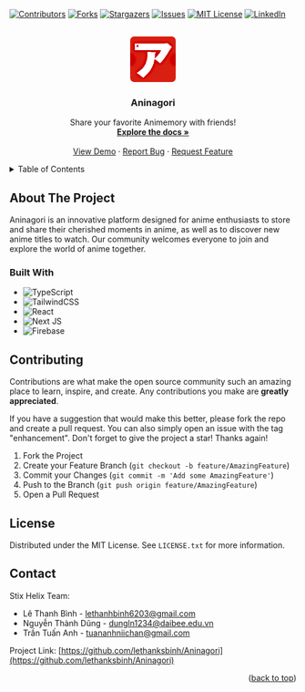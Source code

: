<!-- Improved compatibility of back to top link: See: https://github.com/othneildrew/Best-README-Template/pull/73 -->

<a name="readme-top"></a>

<!--
*** Thanks for checking out the Best-README-Template. If you have a suggestion
*** that would make this better, please fork the repo and create a pull request
*** or simply open an issue with the tag "enhancement".
*** Don't forget to give the project a star!
*** Thanks again! Now go create something AMAZING! :D
-->

<!-- PROJECT SHIELDS -->
<!--
*** I'm using markdown "reference style" links for readability.
*** Reference links are enclosed in brackets [ ] instead of parentheses ( ).
*** See the bottom of this document for the declaration of the reference variables
*** for contributors-url, forks-url, etc. This is an optional, concise syntax you may use.
*** https://www.markdownguide.org/basic-syntax/#reference-style-links
-->

[![Contributors][contributors-shield]][contributors-url]
[![Forks][forks-shield]][forks-url]
[![Stargazers][stars-shield]][stars-url]
[![Issues][issues-shield]][issues-url]
[![MIT License][license-shield]][license-url]
[![LinkedIn][linkedin-shield]][linkedin-url]

<!-- PROJECT LOGO -->
<br />
<div align="center">
  <a href="https://github.com/lethanksbinh/Aninagori">
    <img src="public/favicon.ico" alt="Logo" width="80" height="80">
  </a>

<h3 align="center">Aninagori</h3>

  <p align="center">
    Share your favorite Animemory with friends!
    <br />
    <a href="https://github.com/lethanksbinh/Aninagori"><strong>Explore the docs »</strong></a>
    <br />
    <br />
    <a href="https://aninagori.vercel.app/">View Demo</a>
    ·
    <a href="https://github.com/lethanksbinh/Aninagori/issues">Report Bug</a>
    ·
    <a href="https://github.com/lethanksbinh/Aninagori/issues">Request Feature</a>
  </p>
</div>

<!-- TABLE OF CONTENTS -->
<details>
  <summary>Table of Contents</summary>
  <ol>
    <li>
      <a href="#about-the-project">About The Project</a>
      <ul>
        <li><a href="#built-with">Built With</a></li>
      </ul>
    </li>
    <!-- <li><a href="#usage">Usage</a></li> -->
    <!-- <li><a href="#roadmap">Roadmap</a></li> -->
    <li><a href="#contributing">Contributing</a></li>
    <li><a href="#license">License</a></li>
    <li><a href="#contact">Contact</a></li>
  </ol>
</details>

<!-- ABOUT THE PROJECT -->

## About The Project

<!-- [![Product Name Screen Shot][product-screenshot]](https://example.com) -->

Aninagori is an innovative platform designed for anime enthusiasts to store and share their cherished moments in anime, as well as to discover new anime titles to watch. Our community welcomes everyone to join and explore the world of anime together.

### Built With

- ![TypeScript](https://img.shields.io/badge/typescript-%23007ACC.svg?style=for-the-badge&logo=typescript&logoColor=white)
- ![TailwindCSS](https://img.shields.io/badge/tailwindcss-%2338B2AC.svg?style=for-the-badge&logo=tailwind-css&logoColor=white)
- ![React](https://img.shields.io/badge/react-%2320232a.svg?style=for-the-badge&logo=react&logoColor=%2361DAFB)
- ![Next JS](https://img.shields.io/badge/Next-black?style=for-the-badge&logo=next.js&logoColor=white)
- ![Firebase](https://img.shields.io/badge/firebase-%23039BE5.svg?style=for-the-badge&logo=firebase)

<!-- USAGE EXAMPLES -->

<!-- ## Usage

Use this space to show useful examples of how a project can be used.

_For more examples, please refer to the [Documentation](https://example.com)_

<!-- ROADMAP -->

<!-- ## Roadmap

- [ ] Feature 1
- [ ] Feature 2
- [ ] Feature 3
  - [ ] Nested Feature

See the [open issues](https://github.com/lethanksbinh/Aninagori/issues) for a full list of proposed features (and known issues).

<!-- CONTRIBUTING -->

## Contributing

Contributions are what make the open source community such an amazing place to learn, inspire, and create. Any contributions you make are **greatly appreciated**.

If you have a suggestion that would make this better, please fork the repo and create a pull request. You can also simply open an issue with the tag "enhancement".
Don't forget to give the project a star! Thanks again!

1. Fork the Project
2. Create your Feature Branch (`git checkout -b feature/AmazingFeature`)
3. Commit your Changes (`git commit -m 'Add some AmazingFeature'`)
4. Push to the Branch (`git push origin feature/AmazingFeature`)
5. Open a Pull Request

<!-- LICENSE -->

## License

Distributed under the MIT License. See `LICENSE.txt` for more information.

<!-- CONTACT -->

## Contact

Stix Helix Team: 
- Lê Thanh Bình - lethanhbinh6203@gmail.com
- Nguyễn Thành Dũng - dungln1234@daibee.edu.vn
- Trần Tuấn Anh - tuananhniichan@gmail.com

Project Link: [https://github.com/lethanksbinh/Aninagori](https://github.com/lethanksbinh/Aninagori)

<p align="right">(<a href="#readme-top">back to top</a>)</p>

<!-- MARKDOWN LINKS & IMAGES -->
<!-- https://www.markdownguide.org/basic-syntax/#reference-style-links -->

[contributors-shield]: https://img.shields.io/github/contributors/lethanksbinh/Aninagori.svg?style=for-the-badge
[contributors-url]: https://github.com/lethanksbinh/Aninagori/graphs/contributors
[forks-shield]: https://img.shields.io/github/forks/lethanksbinh/Aninagori.svg?style=for-the-badge
[forks-url]: https://github.com/lethanksbinh/Aninagori/network/members
[stars-shield]: https://img.shields.io/github/stars/lethanksbinh/Aninagori.svg?style=for-the-badge
[stars-url]: https://github.com/lethanksbinh/Aninagori/stargazers
[issues-shield]: https://img.shields.io/github/issues/lethanksbinh/Aninagori.svg?style=for-the-badge
[issues-url]: https://github.com/lethanksbinh/Aninagori/issues
[license-shield]: https://img.shields.io/github/license/lethanksbinh/Aninagori.svg?style=for-the-badge
[license-url]: https://github.com/lethanksbinh/Aninagori/blob/master/LICENSE.txt
[linkedin-shield]: https://img.shields.io/badge/-LinkedIn-black.svg?style=for-the-badge&logo=linkedin&colorB=555
[linkedin-url]: https://linkedin.com/in/bình-lê-42b40a251
[product-screenshot]: images/screenshot.png
